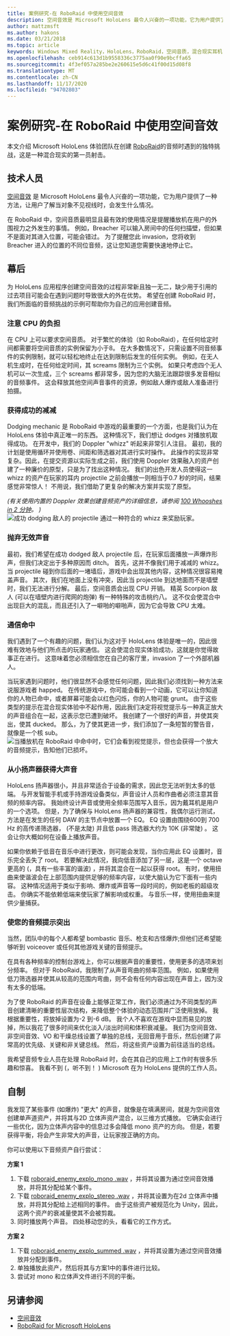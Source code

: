```yaml
---
title: 案例研究-在 RoboRaid 中使用空间音效
description: 空间音效是 Microsoft HoloLens 最令人兴奋的一项功能，它为用户提供了一种方法，让用户了解当对象不见视线时，会发生什么情况。
author: mattzmsft
ms.author: hakons
ms.date: 03/21/2018
ms.topic: article
keywords: Windows Mixed Reality，HoloLens，RoboRaid，空间音质，混合现实耳机，windows Mixed Reality 耳机，虚拟现实耳机，HoloLens，MRTK，混合现实工具包，cpu
ms.openlocfilehash: ceb914c613d1b9558336c3775aa0f90e9bcffa65
ms.sourcegitcommit: 4f3ef057a285be2e260615e5d6c41f00d15d08f8
ms.translationtype: MT
ms.contentlocale: zh-CN
ms.lasthandoff: 11/17/2020
ms.locfileid: "94702803"
---
```

# <a name="case-study---using-spatial-sound-in-roboraid"></a>案例研究-在 RoboRaid 中使用空间音效

本文介绍 Microsoft HoloLens 体验团队在创建 [RoboRaid](https://www.microsoft.com/p/roboraid/9nblggh5fv3j)的音频时遇到的独特挑战，这是一种混合现实的第一员射击。

## <a name="the-tech"></a>技术人员

[空间音效](spatial-sound.md) 是 Microsoft HoloLens 最令人兴奋的一项功能，它为用户提供了一种方法，让用户了解当对象不见视线时，会发生什么情况。

在 RoboRaid 中，空间音质最明显且最有效的使用情况是提醒播放机在用户的外围视力之外发生的事情。 例如，Breacher 可以输入房间中的任何扫描壁，但如果不是面对其进入位置，可能会错过。 为了提醒您此 invasion，您将收到 Breacher 进入的位置的不同位音频，这让您知道您需要快速地停止它。

## <a name="behind-the-scenes"></a>幕后

为 HoloLens 应用程序创建空间音效的过程非常新且独一无二，缺少用于引用的过去项目可能会在遇到问题时导致很大的外在优势。 希望在创建 RoboRaid 时，我们所面临的音频挑战的示例可帮助你为自己的应用创建音频。

### <a name="be-mindful-of-taxing-the-cpu"></a>注意 CPU 的负担

在 CPU 上可以要求空间音质。 对于繁忙的体验（如 RoboRaid），在任何给定时间都需要将空间音质的实例保留为小于8。 在大多数情况下，只需设置不同音频事件的实例限制，就可以轻松地终止在达到限制后发生的任何实例。 例如，在无人机生成时，在任何给定时间，其 screams 限制为三个实例。 如果只考虑四个无人机可以一次生成，三个 screams 都非常多，因为您的大脑无法跟踪很多发音相似的音频事件。 这会释放其他空间声音事件的资源，例如敌人爆炸或敌人准备进行拍摄。

### <a name="rewarding-a-successful-dodge"></a>获得成功的减减

Dodging mechanic 是 RoboRaid 中游戏的最重要的一个方面，也是我们认为在 HoloLens 体验中真正唯一的东西。 这种情况下，我们想让 dodges 对播放机取得成功。 在开发中，我们的 Doppler "whizz" 听起来非常引人注目。 最初，我的计划是使用循环并使用卷、间距和筛选器对其进行实时操作。 此操作的实现非常复杂。因此，在提交资源以实际生成之前，我们使用 Doppler 效果融入的资产创建了一种廉价的原型，只是为了找出这种情况。 我们的出色开发人员使得这一 whizz 的资产在玩家的耳内 projectile 之前会播放一则相当于0.7 秒的时间，结果感觉非常惊人！ 不用说，我们借助了更复杂的解决方案并实现了原型。

*(有关使用内置的 Doppler 效果创建音频资产的详细信息，请参阅 [100 Whooshes in 2 分钟](http://designingsound.org/2010/02/26/charles-deenen-special-100-whooshes-in-2-minutes/)。 )* 
<br>
![成功 dodging 敌人的 projectile 通过一种符合的 whizz 来奖励玩家。](images/successful-dodge-roboraid-500px.jpg)

### <a name="ditching-ineffective-sounds"></a>抛弃无效声音

最初，我们希望在成功 dodged 敌人 projectile 后，在玩家后面播放一声爆炸形声，但我们决定出于多种原因而 ditch。 首先，这并不像我们用于减减的 whizz。 当 projectile 碰到你后面的一堵墙后，游戏中会出现其他内容，这种情况很容易掩盖声音。 其次，我们在地面上没有冲突，因此当 projectile 到达地面而不是墙壁时，我们无法进行分解。 最后，空间音质会出现 CPU 开销。 精英 Scorpion 敌人 (可以在墙壁内进行爬网的炮弹) 有一种特殊的攻击桃约八。 这不仅会使混合中出现巨大的混乱，而且还引入了一噼啪的噼啪声，因为它会导致 CPU 太难。

### <a name="communicating-a-hit"></a>通信命中

我们遇到了一个有趣的问题，我们认为这对于 HoloLens 体验是唯一的，因此很难有效地与他们所点击的玩家通信。 这会使混合现实体验成功，这就是你觉得故事正在进行。 这意味着您必须相信您在自己的客厅里，invasion 了一个外部机器人。

当玩家遇到问题时，他们很显然不会感觉任何问题，因此我们必须找到一种方法来说服游戏者 happed。 在传统游戏中，你可能会看到一个动画，它可以让你知道你的人物已命中，或者屏幕可能会以红色闪烁，你的人物可能 grunt。 由于这些类型的提示在混合现实体验中不起作用，因此我们决定将视觉提示与一种真正放大的声音组合在一起，这表示您已遭到破坏。 我创建了一个很好的声音，并使其突出，使其 ducked。 那么，为了使其更进一步，我们添加了一条短暂的警告音，就像是一个核 sub。 
<br>
![当播放机在 RoboRaid 中命中时，它们会看到视觉提示，但也会获得一个放大的音频提示，告知他们已损坏。](images/player-hit-roboraid-500px.jpg)

### <a name="getting-big-sound-from-small-speakers"></a>从小扬声器获得大声音

HoloLens 扬声器很小，并且非常适合于设备的需求，因此您无法听到太多的低端。 与开发智能手机或手持游戏设备类似，声音设计人员和作曲者必须注意其音频的频率内容。 我始终设计声音或使用全频率范围写入音乐，因为戴耳机是用户的一个选项。 但是，为了确保与 HoloLens 扬声器的兼容性，我偶尔运行测试，方法是在发生的任何 DAW 的主节点中放置一个 EQ。 EQ 设置由围绕600到 700 Hz 的高传递筛选器， (不是太陡) 并且低 pass 筛选器大约为 10K (非常陡) 。 这会让你大概如何在设备上播放声音。

如果你依赖于低音在音乐中进行更改，则可能会发现，当你应用此 EQ 设置时，音乐完全丢失了 root。 若要解决此情况，我向低音添加了另一层，这是一个 octave 更高的 (，具有一些丰富的谐波) ，并将其混合在一起以获得 root。 有时，使用扭曲来使谐波会在上部范围内提供足够的频率内容，以使大脑认为它下面有一些内容。 这种情况适用于类似于影响、爆炸或声音等一段时间的，例如老板的超级攻击。 你确实不能依赖低端来使玩家了解影响或权重。 与音乐一样，使用扭曲来提供少量捕获。

### <a name="making-your-audio-cues-stand-out"></a>使您的音频提示突出

当然，团队中的每个人都希望 bombastic 音乐、枪支和古怪爆炸;但他们还希望能够听到 voiceover 或任何其他游戏关键的音频提示。

在具有各种频率的控制台游戏上，你可以根据声音的重要性，使用更多的选项来划分频率。 但对于 RoboRaid，我限制了从声音弯曲的频率范围。 例如，如果使用低刀筛选器并使其从较高的范围内弯曲，则不会有任何内容出现在声音上，因为没有太多的低端。

为了使 RoboRaid 的声音在设备上能够正常工作，我们必须通过为不同类型的声音创建清晰的重要性层次结构，来降低整个体验的动态范围并广泛使用放掉。 我根据重要性，将放掉设置为-2 到-6 dB。 我个人不喜欢在游戏中显而易见的放掉，所以我花了很多时间来优化淡入/淡出时间和体积衰减量。 我们为空间音效、非空间音效、VO 和干燥总线设置了单独的总线，无回音用于音乐，然后创建了非常高的优先级、关键和非关键总线。 然后，将这些资产设置为前往适当的总线。

我希望音频专业人员在处理 RoboRaid 时，会在其自己的应用上工作时有很多乐趣和惊喜。 我看不到 (，听不到！ ) Microsoft 在为 HoloLens 提供的工作人员。

## <a name="do-it-yourself"></a>自制

我发现了某些事件 (如爆炸) "更大" 的声音，就像是在填满房间，就是为空间音效创建单声道资产，并将其与2D 立体声资产混合，以三维方式播放。 它确实会进行一些优化，因为立体声内容中的信息过多会降低 mono 资产的方向。 但是，若要获得平衡，将会产生非常大的声音，让玩家按正确的方向。

你可以使用以下音频资产自行尝试：

**方案 1**
1. 下载 [roboraid_enemy_explo_mono .wav](images/roboraid-enemy-explo-mono.wav) ，并将其设置为通过空间音效播放，并将其分配给某个事件。
2. 下载 [roboraid_enemy_explo_stereo .wav](images/roboraid-enemy-explo-stereo.wav) ，并将其设置为在2d 立体声中播放，并将其分配给上述相同的事件。 由于这些资产被规范化为 Unity，因此，这两个资产的衰减量使其不会被剪裁。
3. 同时播放两个声音。 四处移动您的头，看看它的工作方式。

**方案 2**
1. 下载 [roboraid_enemy_explo_summed .wav](images/roboraid-enemy-explo-summed.wav) ，并将其设置为通过空间音效播放并分配到事件。
2. 单独播放此资产，然后将其与方案1中的事件进行比较。
3. 尝试对 mono 和立体声文件进行不同的平衡。



## <a name="see-also"></a>另请参阅
* [空间音效](spatial-sound.md)
* [RoboRaid for Microsoft HoloLens](https://www.microsoft.com/p/roboraid/9nblggh5fv3j)
